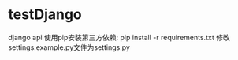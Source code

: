# testDjango
django api
使用pip安装第三方依赖: pip install -r requirements.txt
修改settings.example.py文件为settings.py
